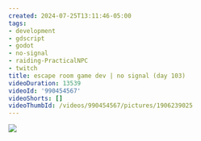 ```yaml
---
created: 2024-07-25T13:11:46-05:00
tags:
- development
- gdscript
- godot
- no-signal
- raiding-PracticalNPC
- twitch
title: escape room game dev | no signal (day 103)
videoDuration: 13539
videoId: '990454567'
videoShorts: []
videoThumbId: /videos/990454567/pictures/1906239025
---
```


![](20240725181146.jpg)
